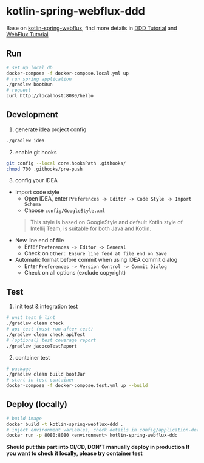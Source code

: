 # kotlin-spring-webflux-ddd

Base on [kotlin-spring-webflux](https://github.com/Anddd7/kotlin-spring-webflux-template), 
find more details in [DDD Tutorial](https://github.com/Anddd7/kotlin-spring-ddd-template/README-TUTORIAL.md) 
and [WebFlux Tutorial](https://github.com/Anddd7/kotlin-spring-webflux-template/README-TUTORIAL.md)

## Run
```bash
# set up local db
docker-compose -f docker-compose.local.yml up
# run spring application
./gradlew bootRun
# request
curl http://localhost:8080/hello
```

## Development
1. generate idea project config
```bash
./gradlew idea
```

2. enable git hooks
```bash
git config --local core.hooksPath .githooks/ 
chmod 700 .githooks/pre-push
```

3. config your IDEA
- Import code style
    - Open IDEA, enter `Preferences -> Editor -> Code Style -> Import Schema`
    - Choose `config/GoogleStyle.xml`
    > This style is based on GoogleStyle and default Kotlin style of Intellij Team, is suitable for both Java and Kotlin.
- New line end of file
    - Enter `Preferences -> Editor -> General`
    - Check on `Other: Ensure line feed at file end on Save`
- Automatic format before commit when using IDEA commit dialog
    - Enter `Preferences -> Version Control -> Commit Dialog`
    - Check on all options (exclude copyright)

## Test
1. init test & integration test
```bash
# unit test & lint
./gradlew clean check
# api test (must run after test)
./gradlew clean check apiTest
# (optional) test coverage report
./gradlew jacocoTestReport
```

2. container test
```bash
# package
./gradlew clean build bootJar
# start in test container
docker-compose -f docker-compose.test.yml up --build
```

## Deploy (locally)

```bash
# build image
docker build -t kotlin-spring-webflux-ddd .
# inject environment variables, check details in config/application-dev.yml
docker run -p 8080:8080 <environment> kotlin-spring-webflux-ddd
```

**Should put this part into CI/CD, DON'T manually deploy in production**
**If you want to check it locally, please try container test**
